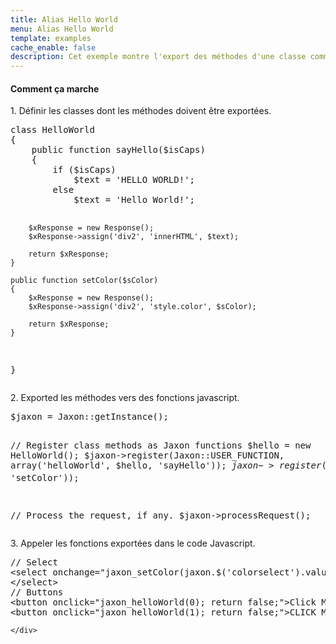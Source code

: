 ```yaml
---
title: Alias Hello World
menu: Alias Hello World
template: examples
cache_enable: false
description: Cet exemple montre l'export des méthodes d'une classe comme des fonction, à l'aide d'alias.
---
```


<div class="row">
    <div class="col-sm-12">
        <h4 class="page-header">Comment ça marche</h4>

<p>1. Définir les classes dont les méthodes doivent être exportées.</p>
<pre>
class HelloWorld
{
    public function sayHello($isCaps)
    {
        if ($isCaps)
            $text = 'HELLO WORLD!';
        else
            $text = 'Hello World!';

        $xResponse = new Response();
        $xResponse->assign('div2', 'innerHTML', $text);

        return $xResponse;
    }

    public function setColor($sColor)
    {
        $xResponse = new Response();
        $xResponse->assign('div2', 'style.color', $sColor);

        return $xResponse;
    }
}
</pre>

<p>2. Exported les méthodes vers des fonctions javascript.</p>
<pre>
$jaxon = Jaxon::getInstance();

// Register class methods as Jaxon functions
$hello = new HelloWorld();
$jaxon->register(Jaxon::USER_FUNCTION, array('helloWorld', $hello, 'sayHello'));
$jaxon->register(Jaxon::USER_FUNCTION, array($hello, 'setColor'));

// Process the request, if any.
$jaxon->processRequest();
</pre>

<p>3. Appeler les fonctions exportées dans le code Javascript.</p>
<pre>
// Select
&lt;select onchange="jaxon_setColor(jaxon.$('colorselect').value); return false;"&gt;
&lt;/select&gt;
// Buttons
&lt;button onclick="jaxon_helloWorld(0); return false;"&gt;Click Me&lt;/button&gt;
&lt;button onclick="jaxon_helloWorld(1); return false;"&gt;CLICK ME&lt;/button&gt;
</pre>

    </div>
</div>
